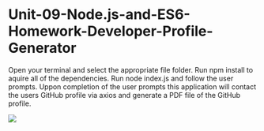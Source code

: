 # Unit-09-Node.js-and-ES6-Homework-Developer-Profile-Generator

Open your terminal and select the appropriate file folder. 
Run npm install to aquire all of the dependencies. 
Run node index.js and follow the user prompts. 
Uppon completion of the user prompts this application will contact the users GitHub profile via axios and generate a PDF file of the GitHub profile. 

![](/assets/applicaton.gif)